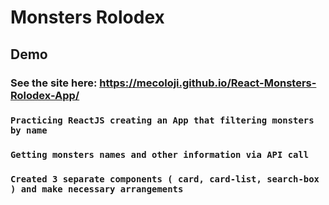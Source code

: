 # Monsters Rolodex

## Demo

### See the site here: https://mecoloji.github.io/React-Monsters-Rolodex-App/

###  `Practicing ReactJS creating an App that filtering monsters by name`
###  `Getting monsters names and other information via API call`
###  `Created 3 separate components ( card, card-list, search-box ) and make necessary arrangements`
